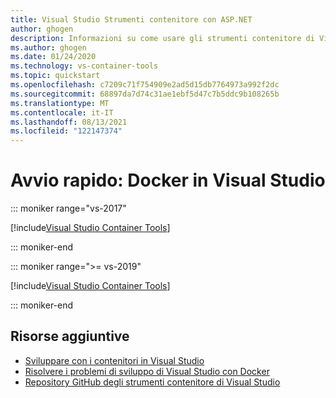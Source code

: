 ```yaml
---
title: Visual Studio Strumenti contenitore con ASP.NET
author: ghogen
description: Informazioni su come usare gli strumenti contenitore di Visual Studio e Docker per Windows
ms.author: ghogen
ms.date: 01/24/2020
ms.technology: vs-container-tools
ms.topic: quickstart
ms.openlocfilehash: c7209c71f754909e2ad5d15db7764973a992f2dc
ms.sourcegitcommit: 68897da7d74c31ae1ebf5d47c7b5ddc9b108265b
ms.translationtype: MT
ms.contentlocale: it-IT
ms.lasthandoff: 08/13/2021
ms.locfileid: "122147374"
---
```

# <a name="quickstart-docker-in-visual-studio"></a>Avvio rapido: Docker in Visual Studio

::: moniker range="vs-2017"

[!include[Visual Studio Container Tools](includes/vs-2017/container-tools.md)]

::: moniker-end

::: moniker range=">= vs-2019"

[!include[Visual Studio Container Tools](includes/vs-2019/container-tools.md)]

::: moniker-end

## <a name="additional-resources"></a>Risorse aggiuntive

* [Sviluppare con i contenitori in Visual Studio](./index.yml)
* [Risolvere i problemi di sviluppo di Visual Studio con Docker](troubleshooting-docker-errors.md)
* [Repository GitHub degli strumenti contenitore di Visual Studio](https://github.com/Microsoft/DockerTools)